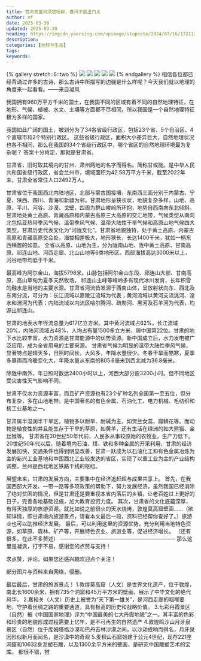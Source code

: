 ```yaml
---
title: 甘肃羌笛何须怨杨柳，春风不度玉门关
author: nf
date: 2025-03-30
updated: 2025-03-30
headimg: https://imgcdn.yaerxing.com/upimage/stupnote/2024/07/16/1721120816_18235515_3666.jpg
description: 
categories: [地球与生态]
tags: 
keywords: 
---
```


{% gallery stretch::6::two %}
![](https://imgcdn.yaerxing.com/upimage/stupnote/2024/07/16/1721120816_18235515_3666.jpg)
![](https://imgcdn.yaerxing.com/upimage/stupnote/2024/07/16/1721120817_18235515_3553.jpg)
![](https://imgcdn.yaerxing.com/upimage/stupnote/2024/07/16/1721120818_18235515_2973.jpg)
![](https://imgcdn.yaerxing.com/upimage/stupnote/2024/07/16/1721120819_18235515_1502.jpg)
![](https://imgcdn.yaerxing.com/upimage/stupnote/2024/07/16/1721120820_18235515_4372.jpg)
{% endgallery %}
相信各位都已经背诵过许多的古诗，那么古诗中所描写的边疆是什么样呢？今天我们就以地理的角度来一起看看。——来自凝风


我国拥有960万平方千米的国土，在我国不同的区域有着不同的自然地理特征，在地形、气候、植被、水文、土壤等方面都不尽相同，所以我国是一个自然地理特征极为多样的国家。

我国如此广阔的国土，被划分为了34各省级行政区，包括23个省、5个自治区、4个直辖市和2个特别行政区。
这些省级行政区，面积大小差异巨大，自然地理状况也各不相同，那么在我国的34个省级行政区中，哪个省区的自然地理环境最为复杂呢？
答案十分肯定，那就是甘肃省。

甘肃省，旧时取其境内的甘州、肃州两地的名字而得名。简称甘或陇。是中华人民共和国省级行政区，省会兰州市，境域面积为42.58万平方千米，截至2022年末，甘肃全省常住人口2492万人。

甘肃省位于我国西北内陆地区，北部与蒙古国接壤，东南西三面分别于内蒙古、宁夏、陕西、四川、青海和新疆为邻。甘肃地形呈狭长状，地貌复杂多样，山地、高原、平川、河谷、沙漠、戈壁，四周为群山峻岭所环抱，地势自西南向东北倾斜。
甘肃地处黄土高原、青藏高原和内蒙古高原三大高原的交汇地带，气候类型从南向北包括亚热带季风气候、温带季风气候、温带大陆性干旱气候和高原山地气候四大类型。甘肃历史代表文化为“河陇文化”。甘肃省地貌独特，处于黄土高原、内蒙古高原和青藏高原交会处，海拔相差极大，地形狭长，长达1400千米，犹如一柄东西横置的如意。
全省以高原、山地为主，分为陇南山地、陇中黄土高原、甘南高原、祁连山地、河西走廊、北山山地等6类地形区。西部海拔高达3000米以上，河谷地带均低于千米。

最高峰为阿尔金山，海拔5798米。山脉包括阿尔金山东段、祁连山大部、甘南高原，高山草甸为夏季天然牧场。
祁连山主峰等峰岭多有现代冰川发育，长年积雪的融水是当地的主要水源。甘肃省河流皆发源于西南山体，呈放射状向东、西北及东南分流，可分为：长江流域以嘉陵江流域为代表；黄河流域以黄河支流洮河、湟水和渭河为代表；内陆流域以内流区哈尔腾河、疏勒河、黑河及石羊河为代表，均源出祁连山。

甘肃的地表水年径流总量为617亿立方米。其中黄河流域占62%，长江流域20%，内陆河流域占48%，人均占有量1500多立方米，居中国第22位。甘肃的地下水比较丰富，水力资源是甘肃能源中的优势资源。新中国成立后，水力发电被广泛应用，成为全省用电的主要来源。
甘肃省气候为明显的温带大陆性季风气候，显著特点是晴天多，日照时间长，大风多，年降水量很少。冬春干旱而酷寒，夏季多暴雨而冷暖变化大，年降水量从东南的805.6毫米到西北减为36.8毫米。

除陇中南外，年日照时数达2400小时以上，河西大部分逾3200小时。但不同地区受灾害性天气影响不同。

甘肃不仅水力资源丰富，而且矿产资源也有23个矿种名列全国第一至五位，但分布复杂，多在山地地带。是中国著名的有色金属、石油化工、电力机械、毛纺织和核工业基地之一。

甘肃属半湿润半干旱区，植物多以耐旱、耐碱为主，如贺兰女蒿、瓣鳞花等。而动物是植食性的并且能生存于干旱的草原，如黄羊，还有生活在绿洲的如大熊猫、金丝猴等。
甘肃省在20世纪50年代前，人民多从事较原始的农牧业，生产力低下。20世纪50年代以后，随着境内石油、煤、铁和多种金属的开采利用，甘肃的经济发展加快，交通条件也得到明显改善，甘肃一跃成为以石油化工和有色金属冶炼为主的新兴工业基地和中国西北工业较发达的省区，实现了以重工业为主的产业结构调整。兰州是西北地区铁路干线的枢纽。

展望未来，甘肃的发展方向，主要集中在经济追赶超与成果共享上。
首先，在我国西部大开发、一带一路等多项政策的帮助下，努力发展经济，虽然我国已经消除了绝对贫困的情况，但是甘肃还是要重视本省内落后的乡镇，让老百姓过上更好的日子，完善各地基础设施，加大教育投资力度。
其次，甘肃省的文化底蕴深厚，有得天独厚的旅游资源。就比如说之前很火的天水烧烤，敦煌莫高窟壁画……（欲知详情，即甘肃境内旅游景点，请看本文最后一段，资料已经帮你查好了。）旅游业也可以助推经济发展。
最后，可以利用这里的资源优势，充分利用当地特色资源，如草原、森林、矿产等，开展特色农业、旅游业等，促进经济增长。
（还有很多，在此不多赘述）
——————————————————————
那么这里是凝沨，打字不易，感谢您的点赞与支持！

求点赞，评论，如果您还感兴趣欢迎点个关注！

部分图片与资料来自网络，侵删。



最后最后，甘肃的旅游景点！
1.敦煌莫高窟（人文）是世界文化遗产，位于敦煌，南北长1600余米，拥有735个洞窟和45万平方米的壁画，展示了中华文化的绝代风华。
2.嘉裕关（人文）历史上被誉为“天下第一雄关”，是河西走廊的咽喉要地，守护着丝绸之路的重要通道，具有极高的历史和战略价值。
3.七彩丹霞景区（自然）被《中国国家地理》评为“中国最美的七大丹霞地貌”之一。其丰富的色彩和珍贵的地貌形成过程需要上亿年，是不可再生的自然遗产
4.敦煌鸣沙山月牙泉景区（自然）位于库姆塔格沙漠和巴丹吉林沙漠之间，以沙动成响而得名，月牙泉因形似新月而闻名，是沙漠中的奇观
5.麦积山石窟始建于公元4世纪，现存221座洞窟和10632身泥塑石雕，以及1300余平方米的壁画，是研究中国雕塑艺术的宝库。
都很不错，推
